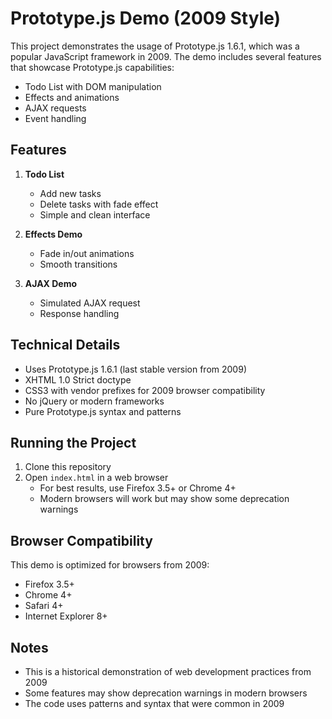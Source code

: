 # Prototype.js Demo (2009 Style)

This project demonstrates the usage of Prototype.js 1.6.1, which was a popular JavaScript framework in 2009. The demo includes several features that showcase Prototype.js capabilities:

- Todo List with DOM manipulation
- Effects and animations
- AJAX requests
- Event handling

## Features

1. **Todo List**
   - Add new tasks
   - Delete tasks with fade effect
   - Simple and clean interface

2. **Effects Demo**
   - Fade in/out animations
   - Smooth transitions

3. **AJAX Demo**
   - Simulated AJAX request
   - Response handling

## Technical Details

- Uses Prototype.js 1.6.1 (last stable version from 2009)
- XHTML 1.0 Strict doctype
- CSS3 with vendor prefixes for 2009 browser compatibility
- No jQuery or modern frameworks
- Pure Prototype.js syntax and patterns

## Running the Project

1. Clone this repository
2. Open `index.html` in a web browser
   - For best results, use Firefox 3.5+ or Chrome 4+
   - Modern browsers will work but may show some deprecation warnings

## Browser Compatibility

This demo is optimized for browsers from 2009:
- Firefox 3.5+
- Chrome 4+
- Safari 4+
- Internet Explorer 8+

## Notes

- This is a historical demonstration of web development practices from 2009
- Some features may show deprecation warnings in modern browsers
- The code uses patterns and syntax that were common in 2009 